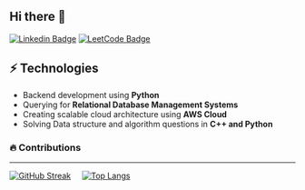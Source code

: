 ## Hi there 👋
[![Linkedin Badge](https://img.shields.io/badge/-LinkedIn-blue?style=flat-square&logo=Linkedin&logoColor=white)](www.linkedin.com/in/javasxz/)
[![LeetCode Badge](https://img.shields.io/badge/dynamic/json?style=flat-square&labelColor=black&color=%23ffa116&label=Solved&query=solvedOverTotal&url=https%3A%2F%2Fleetcode-badge.vercel.app%2Fapi%2Fusers%2Fjavasxz&logo=leetcode&logoColor=yellow)](https://leetcode.com/javasxz/)


## ⚡ Technologies
- Backend development using **Python**
- Querying for **Relational Database Management Systems**
- Creating scalable cloud architecture using **AWS Cloud**
- Solving Data structure and algorithm questions in **C++ and Python**


### 🔥 Contributions
---
[![GitHub Streak](http://github-readme-streak-stats.herokuapp.com?user=javasxz&theme=dark&border_radius=3.5&date_format=M%20j%5B%2C%20Y%5D&mode=weekly&card_width=370&hide_longest_streak=true)](https://git.io/streak-stats) &nbsp; &nbsp; [![Top Langs](https://github-readme-stats.vercel.app/api/top-langs/?username=javasxz&theme=dark&border_radius=3.5&card_width=450&langs_count=3)](https://github.com/anuraghazra/github-readme-stats)
